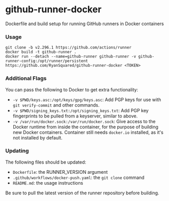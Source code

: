 # github-runner-docker
Dockerfile and build setup for running GitHub runners in Docker containers

### Usage

```
git clone -b v2.296.1 https://github.com/actions/runner
docker build -t github-runner .
docker run --detach --name=github-runner github-runner -v github-runner-config:/opt/runner/persistent https://github.com/RyanSquared/github-runner-docker <TOKEN>
```

### Additional Flags

You can pass the following to Docker to get extra functionality:

* `-v $PWD/keys.asc:/opt/keys/gpg/keys.asc`: Add PGP keys for use with
  `git verify-commit` and other commands.
* `-v $PWD/signing_keys.txt:/opt/signing_keys.txt`: Add PGP key fingerprints
  to be pulled from a keyserver, similar to above.
* `-v /var/run/docker.sock:/var/run/docker.sock`: Give access to the Docker
  runtime from inside the container, for the purpose of building new Docker
  containers. Container still needs `docker.io` installed, as it's not
  installed by default.

### Updating

The following files should be updated:

- `Dockerfile`: the RUNNER_VERSION argument
- `.github/workflows/docker-push.yaml`: the `git clone` command
- `README.md`: the usage instructions

Be sure to pull the latest version of the runner repository before building.
